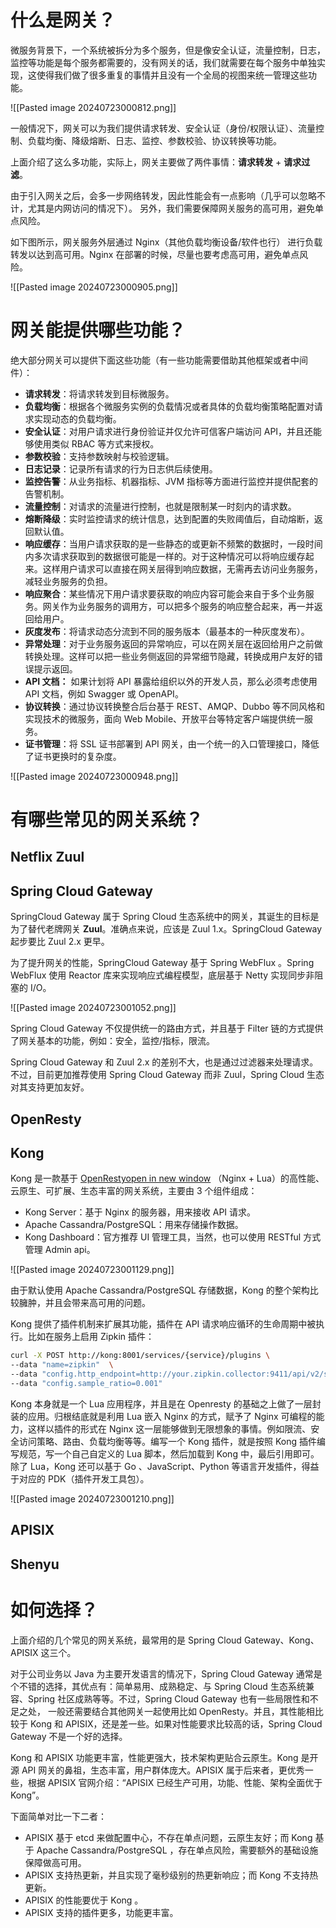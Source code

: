 # 什么是网关？
微服务背景下，一个系统被拆分为多个服务，但是像安全认证，流量控制，日志，监控等功能是每个服务都需要的，没有网关的话，我们就需要在每个服务中单独实现，这使得我们做了很多重复的事情并且没有一个全局的视图来统一管理这些功能。

![[Pasted image 20240723000812.png]]

一般情况下，网关可以为我们提供请求转发、安全认证（身份/权限认证）、流量控制、负载均衡、降级熔断、日志、监控、参数校验、协议转换等功能。

上面介绍了这么多功能，实际上，网关主要做了两件事情：**请求转发** + **请求过滤**。

由于引入网关之后，会多一步网络转发，因此性能会有一点影响（几乎可以忽略不计，尤其是内网访问的情况下）。 另外，我们需要保障网关服务的高可用，避免单点风险。

如下图所示，网关服务外层通过 Nginx（其他负载均衡设备/软件也行） 进行负载转发以达到高可用。Nginx 在部署的时候，尽量也要考虑高可用，避免单点风险。

![[Pasted image 20240723000905.png]]

# 网关能提供哪些功能？
绝大部分网关可以提供下面这些功能（有一些功能需要借助其他框架或者中间件）：
- **请求转发**：将请求转发到目标微服务。
- **负载均衡**：根据各个微服务实例的负载情况或者具体的负载均衡策略配置对请求实现动态的负载均衡。
- **安全认证**：对用户请求进行身份验证并仅允许可信客户端访问 API，并且还能够使用类似 RBAC 等方式来授权。
- **参数校验**：支持参数映射与校验逻辑。
- **日志记录**：记录所有请求的行为日志供后续使用。
- **监控告警**：从业务指标、机器指标、JVM 指标等方面进行监控并提供配套的告警机制。
- **流量控制**：对请求的流量进行控制，也就是限制某一时刻内的请求数。
- **熔断降级**：实时监控请求的统计信息，达到配置的失败阈值后，自动熔断，返回默认值。
- **响应缓存**：当用户请求获取的是一些静态的或更新不频繁的数据时，一段时间内多次请求获取到的数据很可能是一样的。对于这种情况可以将响应缓存起来。这样用户请求可以直接在网关层得到响应数据，无需再去访问业务服务，减轻业务服务的负担。
- **响应聚合**：某些情况下用户请求要获取的响应内容可能会来自于多个业务服务。网关作为业务服务的调用方，可以把多个服务的响应整合起来，再一并返回给用户。
- **灰度发布**：将请求动态分流到不同的服务版本（最基本的一种灰度发布）。
- **异常处理**：对于业务服务返回的异常响应，可以在网关层在返回给用户之前做转换处理。这样可以把一些业务侧返回的异常细节隐藏，转换成用户友好的错误提示返回。
- **API 文档：** 如果计划将 API 暴露给组织以外的开发人员，那么必须考虑使用 API 文档，例如 Swagger 或 OpenAPI。
- **协议转换**：通过协议转换整合后台基于 REST、AMQP、Dubbo 等不同风格和实现技术的微服务，面向 Web Mobile、开放平台等特定客户端提供统一服务。
- **证书管理**：将 SSL 证书部署到 API 网关，由一个统一的入口管理接口，降低了证书更换时的复杂度。

![[Pasted image 20240723000948.png]]

# 有哪些常见的网关系统？
## Netflix Zuul
## Spring Cloud Gateway
SpringCloud Gateway 属于 Spring Cloud 生态系统中的网关，其诞生的目标是为了替代老牌网关 **Zuul**。准确点来说，应该是 Zuul 1.x。SpringCloud Gateway 起步要比 Zuul 2.x 更早。

为了提升网关的性能，SpringCloud Gateway 基于 Spring WebFlux 。Spring WebFlux 使用 Reactor 库来实现响应式编程模型，底层基于 Netty 实现同步非阻塞的 I/O。

![[Pasted image 20240723001052.png]]

Spring Cloud Gateway 不仅提供统一的路由方式，并且基于 Filter 链的方式提供了网关基本的功能，例如：安全，监控/指标，限流。

Spring Cloud Gateway 和 Zuul 2.x 的差别不大，也是通过过滤器来处理请求。不过，目前更加推荐使用 Spring Cloud Gateway 而非 Zuul，Spring Cloud 生态对其支持更加友好。

## OpenResty
## Kong
Kong 是一款基于 [OpenRestyopen in new window](https://github.com/openresty/) （Nginx + Lua）的高性能、云原生、可扩展、生态丰富的网关系统，主要由 3 个组件组成：
- Kong Server：基于 Nginx 的服务器，用来接收 API 请求。
- Apache Cassandra/PostgreSQL：用来存储操作数据。
- Kong Dashboard：官方推荐 UI 管理工具，当然，也可以使用 RESTful 方式 管理 Admin api。

![[Pasted image 20240723001129.png]]

由于默认使用 Apache Cassandra/PostgreSQL 存储数据，Kong 的整个架构比较臃肿，并且会带来高可用的问题。

Kong 提供了插件机制来扩展其功能，插件在 API 请求响应循环的生命周期中被执行。比如在服务上启用 Zipkin 插件：
```sh
curl -X POST http://kong:8001/services/{service}/plugins \
--data "name=zipkin"  \
--data "config.http_endpoint=http://your.zipkin.collector:9411/api/v2/spans" \
--data "config.sample_ratio=0.001"
```

Kong 本身就是一个 Lua 应用程序，并且是在 Openresty 的基础之上做了一层封装的应用。归根结底就是利用 Lua 嵌入 Nginx 的方式，赋予了 Nginx 可编程的能力，这样以插件的形式在 Nginx 这一层能够做到无限想象的事情。例如限流、安全访问策略、路由、负载均衡等等。编写一个 Kong 插件，就是按照 Kong 插件编写规范，写一个自己自定义的 Lua 脚本，然后加载到 Kong 中，最后引用即可。除了 Lua，Kong 还可以基于 Go 、JavaScript、Python 等语言开发插件，得益于对应的 PDK（插件开发工具包）。

![[Pasted image 20240723001210.png]]

## APISIX
## Shenyu


# 如何选择？
上面介绍的几个常见的网关系统，最常用的是 Spring Cloud Gateway、Kong、APISIX 这三个。

对于公司业务以 Java 为主要开发语言的情况下，Spring Cloud Gateway 通常是个不错的选择，其优点有：简单易用、成熟稳定、与 Spring Cloud 生态系统兼容、Spring 社区成熟等等。不过，Spring Cloud Gateway 也有一些局限性和不足之处， 一般还需要结合其他网关一起使用比如 OpenResty。并且，其性能相比较于 Kong 和 APISIX，还是差一些。如果对性能要求比较高的话，Spring Cloud Gateway 不是一个好的选择。

Kong 和 APISIX 功能更丰富，性能更强大，技术架构更贴合云原生。Kong 是开源 API 网关的鼻祖，生态丰富，用户群体庞大。APISIX 属于后来者，更优秀一些，根据 APISIX 官网介绍：“APISIX 已经生产可用，功能、性能、架构全面优于 Kong”。

下面简单对比一下二者：
- APISIX 基于 etcd 来做配置中心，不存在单点问题，云原生友好；而 Kong 基于 Apache Cassandra/PostgreSQL ，存在单点风险，需要额外的基础设施保障做高可用。
- APISIX 支持热更新，并且实现了毫秒级别的热更新响应；而 Kong 不支持热更新。
- APISIX 的性能要优于 Kong 。
- APISIX 支持的插件更多，功能更丰富。
